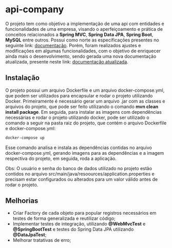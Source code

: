 # api-company

O projeto tem como objetivo a implementação de uma api com entidades e funcionalidades de uma empresa, visando o aperfeiçoamento e prática de conceitos relacionados a **Spring MVC**, **Spring Data JPA**, **Spring Boot**, **MySQL** entre outros. Possui como norte as especificações presentes no seguinte link: [documentação](https://docs.google.com/document/d/1WxelFOK1mXEdvl31PahipRtMZuf4Z9o3W_zFi_hWkNY/edit). Porém, foram realizados ajustes e modificações em algumas funcionalidades, com o objetivo de enriquecer ainda mais o desenvolvimento, sendo gerada uma nova documentação atualizada, presente neste link: [documentação atualizada](https://docs.google.com/document/d/1kI2vQJ1MlQBep0GmrYbdQddSigbKmmCyYuTS4bPERQ0/edit?usp=sharing).

## Instalação

O projeto possui um arquivo Dockerfile e um arquivo docker-compose.yml, que podem ser utilizados para encapsular e rodar o projeto utilizando Docker. Primeiramente é necessário gerar um arquivo .jar com as classes e arquivos do projeto, que pode ser feito utilizando o comando **mvn clean install package**. Em seguida, para instalar as imagens com dependências necessárias e rodar o projeto utilizando docker, pode ser utilizado o comando a seguir na pasta raiz do projeto, que contém o arquivo Dockerfile e docker-compose.yml:

```bash
docker-compose up
```
Esse comando analisa e instala as dependências contidas no arquivo docker-compose.yml, gerando imagens para as dependências e a imagem respectiva do projeto, em seguida, roda a aplicação.

Obs: O usuário e senha do banco de dados utilizado no projeto estão contidos no arquivo src/main/java/resoources/application.properties e precisam estar configurados ou alterados para um valor válido antes de rodar o projeto.

## Melhorias

- Criar Factory de cada objeto para popular registros necessários em testes de forma generalizada e reutilizar código;
- Implementar testes de integração, utilizando **@WebMvcTest** e **@SpringBootTest** e testes do Spring Data JPA utilizando **@DataJpaTest**;
- Melhorar tratativas de erro;
